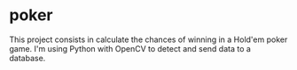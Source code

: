 # poker

This project consists in calculate the chances of winning in a Hold'em poker game.
I'm using Python with OpenCV to detect and send data to a database. 
